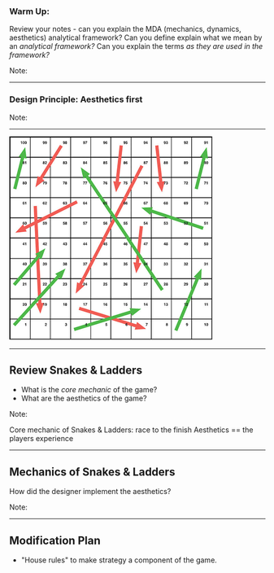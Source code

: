 ### Warm Up:

Review your notes - can you explain the MDA (mechanics, dynamics, aesthetics) analytical framework? Can you define explain what we mean by an *analytical framework?* Can you explain the terms *as they are used in the framework?*

Note:

---

### Design Principle: Aesthetics first

Note:

---

![Snakes and Ladders board](docs/mda/assets/snakes-and-ladders-400x400.png)

---

## Review Snakes & Ladders

* What is the *core mechanic* of the game?
* What are the aesthetics of the game?

Note:

Core mechanic of Snakes & Ladders: race to the finish
Aesthetics == the players experience

---

## Mechanics of Snakes & Ladders

How did the designer implement the aesthetics?

Note:

---

## Modification Plan

* "House rules" to make strategy a component of the game.
